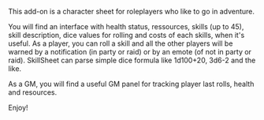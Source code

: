 This add-on is a character sheet for roleplayers who like to go in adventure.

You will find an interface with health status, ressources, skills (up to 45), skill description, dice values for rolling and costs of each skills, when it's useful. As a player, you can roll a skill and all the other players will be warned by a notification (in party or raid) or by an emote (of not in party or raid). SkillSheet can parse simple dice formula like 1d100+20, 3d6-2 and the like.

As a GM, you will find a useful GM panel for tracking player last rolls, health and resources.

Enjoy!
